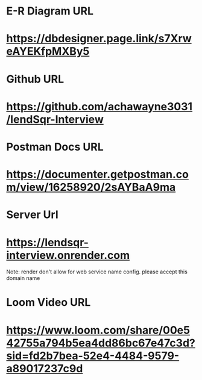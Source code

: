 



# E-R Diagram URL
# https://dbdesigner.page.link/s7XrweAYEKfpMXBy5


# Github URL
# https://github.com/achawayne3031/lendSqr-Interview

# Postman Docs URL
# https://documenter.getpostman.com/view/16258920/2sAYBaA9ma

# Server Url
# https://lendsqr-interview.onrender.com
Note: render don't allow for web service name config. please accept this domain name

# Loom Video URL
# https://www.loom.com/share/00e542755a794b5ea4dd86bc67e47c3d?sid=fd2b7bea-52e4-4484-9579-a89017237c9d




